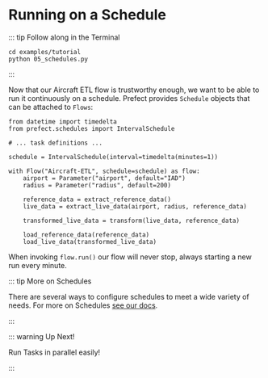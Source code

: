 # Running on a Schedule

::: tip Follow along in the Terminal

```
cd examples/tutorial
python 05_schedules.py
```

:::

Now that our Aircraft ETL flow is trustworthy enough, we want to be able to run it continuously on a schedule. Prefect provides `Schedule` objects that can be attached to `Flows`:

```python{1,2,6,8}
from datetime import timedelta
from prefect.schedules import IntervalSchedule

# ... task definitions ...

schedule = IntervalSchedule(interval=timedelta(minutes=1))

with Flow("Aircraft-ETL", schedule=schedule) as flow:
    airport = Parameter("airport", default="IAD")
    radius = Parameter("radius", default=200)

    reference_data = extract_reference_data()
    live_data = extract_live_data(airport, radius, reference_data)

    transformed_live_data = transform(live_data, reference_data)

    load_reference_data(reference_data)
    load_live_data(transformed_live_data)
```

When invoking `flow.run()` our flow will never stop, always starting a new run every minute.

::: tip More on Schedules

There are several ways to configure schedules to meet a wide variety of needs. For more on Schedules [see our docs](/core/concepts/schedules.html#schedules).

:::

::: warning Up Next!

Run Tasks in parallel easily!

:::
